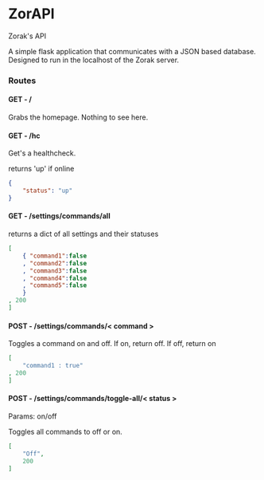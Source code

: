 # ZorAPI
Zorak's API

A simple flask application that communicates with a JSON based database. Designed to run in the localhost of the Zorak server.
### Routes

#### GET - /
Grabs the homepage. Nothing to see here.

#### GET - /hc
Get's a healthcheck.

returns 'up' if online
```json
{
    "status": "up"
}
```

#### GET - /settings/commands/all
returns a dict of all settings and their statuses
```json
[
    { "command1":false
    , "command2":false
    , "command3":false
    , "command4":false
    , "command5":false
    }
, 200
] 
```

#### POST - /settings/commands/< command >
Toggles a command on and off. If on, return off. If off, return on
```json
[
    "command1 : true"
, 200
]
```
#### POST - /settings/commands/toggle-all/< status >
Params: on/off

Toggles all commands to off or on. 
```json
[
    "Off",
    200
]
```